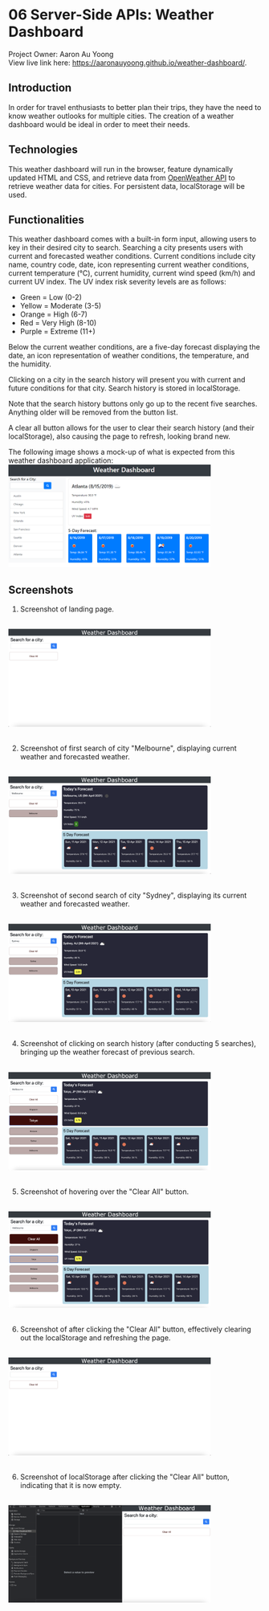 # 06 Server-Side APIs: Weather Dashboard
Project Owner: Aaron Au Yoong
</br>
View live link here: https://aaronauyoong.github.io/weather-dashboard/.


## Introduction
In order for travel enthusiasts to better plan their trips, they have the need to know weather outlooks for multiple cities. The creation of a weather dashboard would be ideal in order to meet their needs. 

## Technologies
This weather dashboard will run in the browser, feature dynamically updated HTML and CSS, and retrieve data from [OpenWeather API](https://openweathermap.org/api) to retrieve weather data for cities. For persistent data, localStorage will be used. 

## Functionalities
This weather dashboard comes with a built-in form input, allowing users to key in their desired city to search. Searching a city presents users with current and forecasted weather conditions. Current conditions include city name, country code, date, icon representing current weather conditions, current temperature (°C), current humidity, current wind speed (km/h) and current UV index. The UV index risk severity levels are as follows:

- Green = Low (0-2)
- Yellow = Moderate (3-5)
- Orange = High (6-7)
- Red = Very High (8-10)
- Purple = Extreme (11+)

Below the current weather conditions, are a five-day forecast displaying the date, an icon representation of weather conditions, the temperature, and the humidity.

Clicking on a city in the search history will present you with current and future conditions for that city. Search history is stored in localStorage. 

Note that the search history buttons only go up to the recent five searches. Anything older will be removed from the button list.

A clear all button allows for the user to clear their search history (and their localStorage), also causing the page to refresh, looking brand new.

The following image shows a mock-up of what is expected from this weather dashboard application: 
</br>
<img src="assets/images/06-server-side-apis-homework-demo.png" width="80%">

## Screenshots

1. Screenshot of landing page.
<br>
<img src="assets/images/weatherappscreenshot1.png" width="80%">
<br>
<br>

2. Screenshot of first search of city "Melbourne", displaying current weather and forecasted weather.
<br>
<img src="assets/images/weatherappscreenshot2.png" width="80%">
<br>
<br>

3. Screenshot of second search of city "Sydney", displaying its current weather and forecasted weather. 
<br>
<img src="assets/images/weatherappscreenshot3.png" width="80%">
<br>
<br>

4. Screenshot of clicking on search history (after conducting 5 searches), bringing up the weather forecast of previous search.
<br>
<img src="assets/images/weatherappscreenshot4.png" width="80%">
<br>
<br>

5. Screenshot of hovering over the "Clear All" button.
<br>
<img src="assets/images/weatherappscreenshot5.png" width="80%">
<br>
<br>

6. Screenshot of after clicking the "Clear All" button, effectively clearing out the localStorage and refreshing the page.
<br>
<img src="assets/images/weatherappscreenshot6.png" width="80%">
<br>
<br>

6. Screenshot of localStorage after clicking the "Clear All" button, indicating that it is now empty.
<br>
<img src="assets/images/weatherappscreenshot7.png" width="80%">
<br>
<br>
